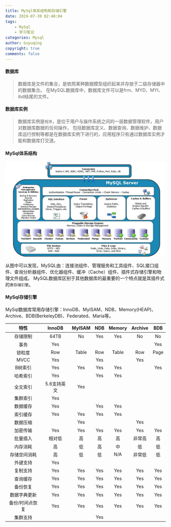 ```yaml
---
title: MySql体系结构和存储引擎
date: 2019-07-30 02:40:04
tags:
    - MySql
    - 学习笔记
categories: Mysql
author: Guyuqing
copyright: true
comments: false
---
```

#### 数据库
> 数据库是文件的集合，是依照某种数据模型组织起来并存放于二级存储器中的数据集合。
> 在MySQL数据库中，数据库文件可以是frm、MYD、MYI、ibd结尾的文件。


#### 数据库实例
> 数据库实例是`程序`，是位于用户与操作系统之间的一层数据管理软件，用户对数据库数据的任何操作，
> 包括数据库定义、数据查询、数据维护、数据库运行控制等都是在数据库实例下进行的，应用程序只有通过数据库实例才能和数据库打交道。

#### MySql体系结构
![mysql体系结构图](Mysql01/01.jpg)

从图中可以发现，MySQL由：连接池组件、管理服务和工具组件、SQL接口组件、查询分析器组件、优化器组件、缓冲（Cache）组件、插件式存储引擎和物理文件组成。
MySQL数据库区别于其他数据库的最重要的一个特点就是其插件式的`表存储引擎`。

#### MySql存储引擎
MySql数据库常用存储引擎：InnoDB、MyISAM、NDB、Memory(HEAP)、Archive、BDB(BerkeleyDB)、Federated、Maria等。

|特性|InnoDB|MyISAM|NDB|Memory|Archive|BDB|
|:---:|:---:|:---:|:---:|:---:|:---:|:---:|
|存储限制|64TB|No|Yes|Yes|No|No|
|事务|Yes|||||Yes|
|锁粒度|Row|Table|Row|Table|Row|Page|
|MVCC|Yes||Yes||Yes||
|B树索引|Yes|Yes|Yes|Yes||Yes|
|哈希索引|Yes||Yes|Yes|||
|全文索引|5.6支持英文|Yes|||||
|集群索引|Yes||||||
|数据缓存|Yes||Yes|Yes|||
|索引缓存|Yes|Yes|Yes|Yes|||
|数据压缩||Yes|||Yes||
|加密传输|Yes|Yes|Yes|Yes|Yes|Yes|
|批量插入|相对低|高|高|高|非常高|高|
|内存消耗|高|低|高|中|低|低|
|存储空间消耗|高|低|低|N/A|非常低|低|
|外键支持|Yes||||||
|复制支持|Yes|Yes|Yes|Yes|Yes|Yes|
|查询缓存|Yes|Yes|Yes|Yes|Yes|Yes|
|备份恢复|Yes|Yes|Yes|Yes|Yes|Yes|
|数据字典更新|Yes|Yes|Yes|Yes|Yes|Yes|
|备份/时间点恢复|Yes|Yes|Yes|Yes|Yes|Yes|
|集群支持|||Yes|||||


